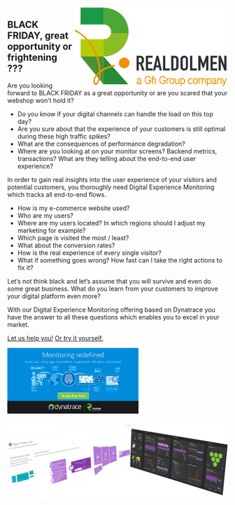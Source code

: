 <img src="./logo.svg" align="right">

## BLACK FRIDAY, great opportunity or frightening ???

Are you looking forward to BLACK FRIDAY as a great opportunity or are you scared that your webshop won’t hold it?

- Do you know if your digital channels can handle the load on this top day?
- Are you sure about that the experience of your customers is still optimal during these high traffic spikes?
- What are the consequences of performance degradation?
- Where are you looking at on your monitor screens? Backend metrics, transactions? What are they telling about the end-to-end user experience?

In order to gain real insights into the user experience of your visitors and potential customers, you thoroughly need Digital Experience Monitoring which tracks all end-to-end flows.

- How is my e-commerce website used?
- Who are my users?
- Where are my users located? In which regions should I adjust my marketing for example?
- Which page is visited the most / least? 
- What about the conversion rates? 
- How is the real experience of every single visitor?
- What if something goes wrong? How fast can I take the right actions to fix it?

Let’s not think black and let’s assume that you will survive and even do some great business. What do you learn from your customers to improve your digital platform even more?

With our Digital Experience Monitoring offering based on Dynatrace you have the answer to all these questions which enables you to excel in your market.

[Let us help you!](https://www.realdolmen.com/en/solution/dynatrace-for-performance-management) [Or try it yourself.](https://www.dynatrace.com/trial/?promocode=REALDOLMEN)

[<img src="./2701_SI_SaasTrialCo-branded_RealDolmen_TW_1024x512_Final.png" width="300px">](https://www.dynatrace.com/trial/?promocode=REALDOLMEN)

<img src="./both-bf-screenshots.png">
